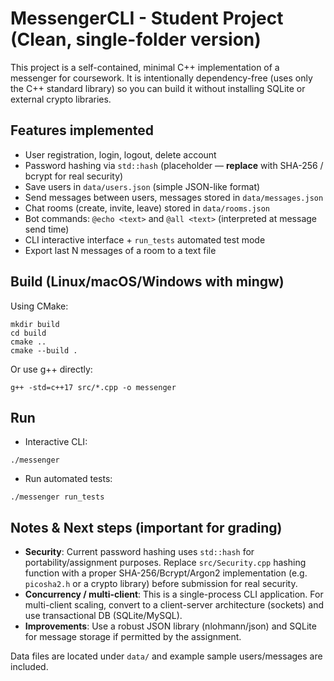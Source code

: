 
# MessengerCLI - Student Project (Clean, single-folder version)

This project is a self-contained, minimal C++ implementation of a messenger for coursework.
It is intentionally dependency-free (uses only the C++ standard library) so you can build it
without installing SQLite or external crypto libraries.

## Features implemented
- User registration, login, logout, delete account
- Password hashing via `std::hash` (placeholder — **replace** with SHA-256 / bcrypt for real security)
- Save users in `data/users.json` (simple JSON-like format)
- Send messages between users, messages stored in `data/messages.json`
- Chat rooms (create, invite, leave) stored in `data/rooms.json`
- Bot commands: `@echo <text>` and `@all <text>` (interpreted at message send time)
- CLI interactive interface + `run_tests` automated test mode
- Export last N messages of a room to a text file

## Build (Linux/macOS/Windows with mingw)
Using CMake:
```
mkdir build
cd build
cmake ..
cmake --build .
```

Or use g++ directly:
```
g++ -std=c++17 src/*.cpp -o messenger
```

## Run
- Interactive CLI:
```
./messenger
```
- Run automated tests:
```
./messenger run_tests
```

## Notes & Next steps (important for grading)
- **Security**: Current password hashing uses `std::hash` for portability/assignment purposes. Replace `src/Security.cpp` hashing function with a proper SHA-256/Bcrypt/Argon2 implementation (e.g. `picosha2.h` or a crypto library) before submission for real security.
- **Concurrency / multi-client**: This is a single-process CLI application. For multi-client scaling, convert to a client-server architecture (sockets) and use transactional DB (SQLite/MySQL).
- **Improvements**: Use a robust JSON library (nlohmann/json) and SQLite for message storage if permitted by the assignment.

Data files are located under `data/` and example sample users/messages are included.

